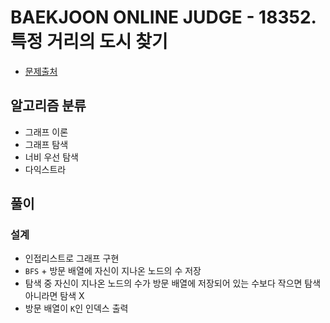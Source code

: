 # BAEKJOON ONLINE JUDGE - 18352. 특정 거리의 도시 찾기

* [문제출처](https://www.acmicpc.net/problem/18352 "18352. 특정 거리의 도시 찾기")

## 알고리즘 분류
- 그래프 이론
- 그래프 탐색
- 너비 우선 탐색
- 다익스트라

## 풀이
### 설계
- 인접리스트로 그래프 구현
- `BFS` + 방문 배열에 자신이 지나온 노드의 수 저장
- 탐색 중 자신이 지나온 노드의 수가 방문 배열에 저장되어 있는 수보다 작으면 탐색 아니라면 탐색 X
- 방문 배열이 `K`인 인덱스 출력